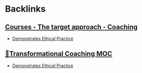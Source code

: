 
# Backlinks
## [Courses - The target approach - Coaching](<Courses - The target approach - Coaching.md>)
- [Demonstrates Ethical Practice](<Demonstrates Ethical Practice.md>)

## [🧭Transformational Coaching MOC](<🧭Transformational Coaching MOC.md>)
- [Demonstrates Ethical Practice](<Demonstrates Ethical Practice.md>)

